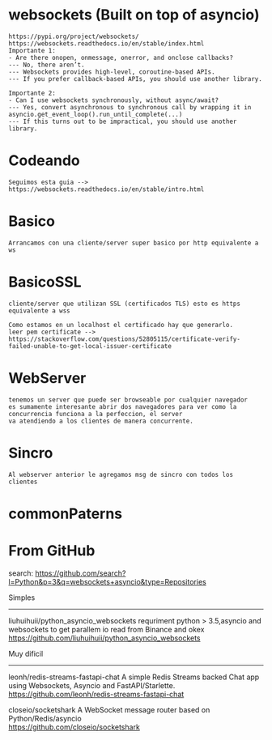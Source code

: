 # websockets (Built on top of asyncio)
	https://pypi.org/project/websockets/
	https://websockets.readthedocs.io/en/stable/index.html
	Importante 1:
	- Are there onopen, onmessage, onerror, and onclose callbacks?
	--- No, there aren’t.
	--- Websockets provides high-level, coroutine-based APIs.
	--- If you prefer callback-based APIs, you should use another library.
	
	Importante 2:
	- Can I use websockets synchronously, without async/await?
	--- Yes, convert asynchronous to synchronous call by wrapping it in asyncio.get_event_loop().run_until_complete(...)
	--- If this turns out to be impractical, you should use another library.

# Codeando 
	Seguimos esta guia --> https://websockets.readthedocs.io/en/stable/intro.html
	
# Basico
	Arrancamos con una cliente/server super basico por http equivalente a ws
	
# BasicoSSL
	cliente/server que utilizan SSL (certificados TLS) esto es https equivalente a wss
	
	Como estamos en un localhost el certificado hay que generarlo.
	leer pem certificate --> https://stackoverflow.com/questions/52805115/certificate-verify-failed-unable-to-get-local-issuer-certificate

# WebServer
	tenemos un server que puede ser browseable por cualquier navegador
	es sumamente interesante abrir dos navegadores para ver como la concurrencia funciona a la perfeccion, el server
	va atendiendo a los clientes de manera concurrente.
	
# Sincro
	Al webserver anterior le agregamos msg de sincro con todos los clientes
	
# commonPaterns


# From GitHub
search: https://github.com/search?l=Python&p=3&q=websockets+asyncio&type=Repositories

Simples
*******
liuhuihuii/python_asyncio_websockets
requriment python > 3.5,asyncio and websockets to get parallem io read from Binance and okex 
	https://github.com/liuhuihuii/python_asyncio_websockets
	


Muy dificil
***********
leonh/redis-streams-fastapi-chat
A simple Redis Streams backed Chat app using Websockets, Asyncio and FastAPI/Starlette. 
	https://github.com/leonh/redis-streams-fastapi-chat
	

closeio/socketshark
A WebSocket message router based on Python/Redis/asyncio 	
	https://github.com/closeio/socketshark
	
	

	
	

	